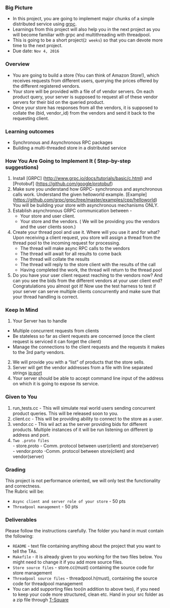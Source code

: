 ### Big Picture

  - In this project, you are going to implement major chunks of a simple distributed service using [grpc](http://www.grpc.io).
  - Learnings from this project will also help you in the next project as you will become familiar with grpc and multithreading with threadpool.
  - This is going to be a short project(`2 weeks`) so that you can devote more time to the next project.
  - Due date: `Nov 4, 2016`
  
### Overview
  - You are going to build a store (You can think of Amazon Store!), which receives requests from different users, querying the prices offered by the different registered vendors.
  - Your store will be provided with a file of <ip address:port> of vendor servers. On each product query, your server is supposed to request all of these vendor servers for their bid on the queried product.
  - Once your store has responses from all the vendors, it is supposed to collate the (bid, vendor_id) from the vendors and send it back to the requesting client.
  
### Learning outcomes
  - Synchronous and Asynchronous RPC packages
  - Building a multi-threaded store in a distributed service

### How You Are Going to Implement It ( Step-by-step suggestions)

1. Install  [GRPC] (http://www.grpc.io/docs/tutorials/basic/c.html) and [Protobuf] (https://github.com/google/protobuf)
2. Make sure you understand how GRPC- synchronous and asynchronous calls work. Understand the given helloworld example. [Example] (https://github.com/grpc/grpc/tree/master/examples/cpp/helloworld) You will be building your store with asynchronous mechanisms ONLY.
3. Establish asynchronous GRPC communication between -
    - Your store and user client. 
    - Your store and the vendors. 
  ( We will be providing you the vendors and the user clients soon.)
4. Create your thread pool and use it. Where will you use it and for what?
   Upon receiving a client request, you store will assign a thread from the thread pool to the incoming request for processing.
    - The thread will make async RPC calls to the vendors
    - The thread will await for all results to come back
    - The thread will collate the results
    - The thread will reply to the store client with the results of the call
    - Having completed the work, the thread will return to the thread pool
5. Do you have your user client request reaching to the vendors now? And can you see the bids from the different vendors at your user client end? Congratulations you almost got it! Now use the test harness to test if your server can serve multiple clients concurrently and make sure that your thread handling is correct. 

### Keep In Mind
1. Your Server has to handle
  - Multiple concurrent requests from clients
  - Be stateless so far as client requests are concerned (once the client request is serviced it can forget the client)
  - Manage the connections to the client requests and the requests it makes to the 3rd party vendors.
2.  We will provide you with a  “list” of products that the store sells.
3.  Server will get the vendor addresses from a file with line separated strings <ip:port>
4.  Your server should be able to accept command line input of the address on which it is going to expose its service.

### Given to You
  1. run_tests.cc - This will simulate real world users sending concurrent product queries. This will be released soon to you.
  2. client.cc - This will be providing ability to connect to the store as a user.
  3. vendor.cc - This wil act as the server providing bids for different products. Multiple instances of it will be run listening on different ip address and port.
  4. `Two .proto files`  
    - store.proto - Comm. protocol between user(client) and store(server)  
    - vendor.proto -Comm. protocol between store(client) and vendor(server)  

### Grading
This project is not performance oriented, we will only test the functionality and correctness.  
The Rubric will be:
  - `Async client and server role of your store` - 50 pts
  - `Threadpool management` - 50 pts
  
### Deliverables
Please follow the instructions carefully. The folder you hand in must contain the following:
  - `README` - text file containing anything about the project that you want to tell the TAs.
  - `Makefile` - it is already given to you working for the two files below. You might need to change it if you add more source files.
  - `Store source files` - store.cc(must) containing the source code for store management
  - `Threadpool source files` - threadpool.h(must), containing the source code for threadpool management
  - You can add supporting files too(in addition to above two), if you need to keep your code more structured, clean etc.
Hand in your src folder as a zip file through [T-Square](t-square.gatech.edu)
